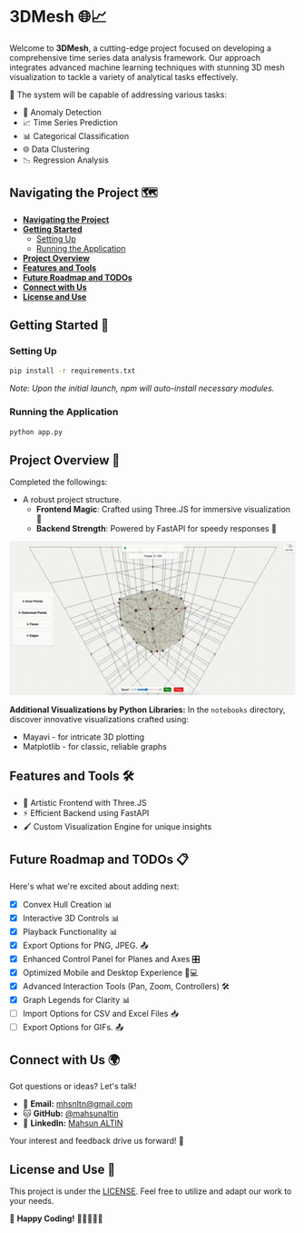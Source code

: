 # 3DMesh 🌐📈

Welcome to **3DMesh**, a cutting-edge project focused on developing a comprehensive time series data analysis framework. Our approach integrates advanced machine learning techniques with stunning 3D mesh visualization to tackle a variety of analytical tasks effectively. 

🚀 The system will be capable of addressing various tasks:
- 🚨 Anomaly Detection
- 📈 Time Series Prediction
- 📊 Categorical Classification
- 🌐 Data Clustering
- 📉 Regression Analysis

## Navigating the Project 🗺️

- **[Navigating the Project](#navigating-the-project-🗺️)**
- **[Getting Started](#getting-started-🔧)**
  - [Setting Up](#setting-up)
  - [Running the Application](#running-the-application)
- **[Project Overview](#project-overview-🚀)**
- **[Features and Tools](#features-and-tools-🛠️)**
- **[Future Roadmap and TODOs](#future-roadmap-and-todos-📋)**
- **[Connect with Us](#connect-with-us-🌍)**
- **[License and Use](#license-and-use-📜)**


## Getting Started 🔧

### Setting Up

```bash
pip install -r requirements.txt
```

*Note: Upon the initial launch, npm will auto-install necessary modules.*

### Running the Application

```bash
python app.py
```

## Project Overview 🚀

Completed the followings:

- A robust project structure.
  - **Frontend Magic**: Crafted using Three.JS for immersive visualization 🌌
  - **Backend Strength**: Powered by FastAPI for speedy responses 🚤

![visualization](images/visualization.gif)

**Additional Visualizations by Python Libraries:**  In the `notebooks` directory, discover innovative visualizations crafted using:
- Mayavi - for intricate 3D plotting
- Matplotlib - for classic, reliable graphs

## Features and Tools 🛠️

- 🎨 Artistic Frontend with Three.JS
- ⚡ Efficient Backend using FastAPI
- 🖌️ Custom Visualization Engine for unique insights

## Future Roadmap and TODOs 📋

Here's what we're excited about adding next:

- [x] Convex Hull Creation 📊
- [x] Interactive 3D Controls 📊
- [x] Playback Functionality 📊
- [x] Export Options for PNG, JPEG. 📤
- [x] Enhanced Control Panel for Planes and Axes 🎛️
- [x] Optimized Mobile and Desktop Experience 📱💻
- [x] Advanced Interaction Tools (Pan, Zoom, Controllers) 🛠️
- [x] Graph Legends for Clarity 📊
- [ ] Import Options for CSV and Excel Files 📥
- [ ] Export Options for GIFs. 📤

## Connect with Us 🌍

Got questions or ideas? Let's talk!

- 📧 **Email:** [mhsnltn@gmail.com](mailto:mhsnltn@gmail.com)
- 🐱 **GitHub:** [@mahsunaltin](https://github.com/mahsunaltin)
- 🔗 **LinkedIn:** [Mahsun ALTIN](https://www.linkedin.com/in/mahsunaltin/)

Your interest and feedback drive us forward! 🌠

## License and Use 📜

This project is under the [LICENSE](LICENSE). Feel free to utilize and adapt our work to your needs.

🎉 **Happy Coding!** 🚀👩‍💻👨‍💻


